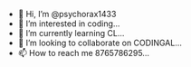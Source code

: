 - 👋 Hi, I’m @psychorax1433
- 👀 I’m interested in coding...
- 🌱 I’m currently learning CL...
- 💞️ I’m looking to collaborate on CODINGAL...
- 📫 How to reach me 8765786295...

<!---
psychorax1433/psychorax1433 is a ✨ special ✨ repository because its `README.md` (this file) appears on your GitHub profile.
You can click the Preview link to take a look at your changes.
--->
